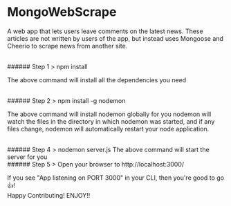 # MongoWebScrape
<p>A web app that lets users leave comments on the latest news. 
These articles are not written by users of the app, but instead uses Mongoose 
and Cheerio to scrape news from another site.</p>
<br/>
###### Step 1
> npm install

The above command will install all the dependencies you need

<br/>
###### Step 2
> npm install -g nodemon

The above command will install nodemon globally for you
nodemon will watch the files in the directory in which nodemon was started, and if any files 
change, nodemon will automatically restart your node application.

<br/>
###### Step 4
> nodemon server.js
The above command will start the server for you

<br/>
###### Step 5
> Open your browser to http://localhost:3000/

If you see "App listening on PORT 3000" in your CLI, then you're good to go :thumbsup:!
<br/>
Happy Contributing! ENJOY!!
